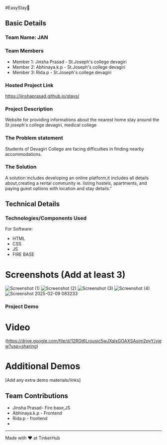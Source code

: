 #EasyStay🎯


## Basic Details
### Team Name: JAN


### Team Members
- Member 1: Jinsha Prasad - St.Joseph's college devagiri
- Member 2: Abhinaya.k.p -  St.Joseph's college devagiri
- Member 3: Rida.p -  St.Joseph's college devagiri

### Hosted Project Link
https://jinshaprasad.github.io/stays/

### Project Description
 Website for providing informations about the nearest home stay around the St joseph's college devagiri, medical college

### The Problem statement
Students of Devagiri College are facing difficulties in finding nearby accommodations.

### The Solution
 A solution includes developing an online platform,it includes all details about,creating a rental community ie. listing hostels, apartments, and paying guest options with location and stay details."





## Technical Details
### Technologies/Components Used
For Software:
- HTML
- CSS
- JS
- FIRE BASE





# Screenshots (Add at least 3)
![Screenshot (1)](https://github.com/user-attachments/assets/d7385000-3427-4e16-a820-c4f7f7726c42)
![Screenshot (2)](https://github.com/user-attachments/assets/5baa1dfb-016c-4077-9005-43e64cc23aa8)
![Screenshot (3)](https://github.com/user-attachments/assets/64757872-faa5-44c9-b413-686a1aeacf00)
![Screenshot (4)](https://github.com/user-attachments/assets/296da15d-fd07-4795-b4dc-4f8ca6540822)
![Screenshot 2025-02-09 083233](https://github.com/user-attachments/assets/bb7a92a6-8dbf-4ea2-840d-a84afdec56cc)


### Project Demo
# Video
(https://drive.google.com/file/d/12RGt6Lrousic5wJXaIxGOAXSAoim2pyY/view?usp=sharing)

# Additional Demos
[Add any extra demo materials/links]

## Team Contributions
- Jinsha Prasad- Fire base,JS
- Abhinaya.k.p  - Frontend
- Rida.p - frontend
- 
---
Made with ❤️ at TinkerHub

